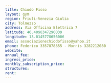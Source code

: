 ```yaml
---
title: Chiodo Fisso
layout: gym
region: Friuli-Venezia Giulia
city: Tolmezzo
address: Via Officina Elettrica 7
latitude: 46.4090347290039
longitude: 13.0145778656006
email: associazionechiodofisso@yahoo.it
phone: Federico 3357878355 - Morris 3282212080
website: 
annual_fee: 
ingress_price: 
monthly_subscription_price: 
structures: 
rent: 
---
```


